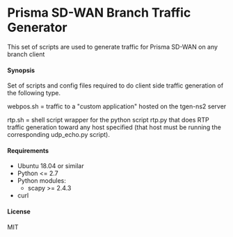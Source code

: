 # Prisma SD-WAN Branch Traffic Generator

This set of scripts are used to generate traffic for Prisma SD-WAN on any branch client 

#### Synopsis

Set of scripts and config files required to do client side traffic generation of the following type. 

webpos.sh = traffic to a "custom application" hosted on the tgen-ns2 server

rtp.sh = shell script wrapper for the python script rtp.py that does RTP traffic generation toward any host specified (that host must be running the corresponding udp_echo.py script).

#### Requirements

* Ubuntu 18.04 or similar
* Python <= 2.7 
* Python modules:
  * scapy >= 2.4.3
* curl 


#### License

MIT
